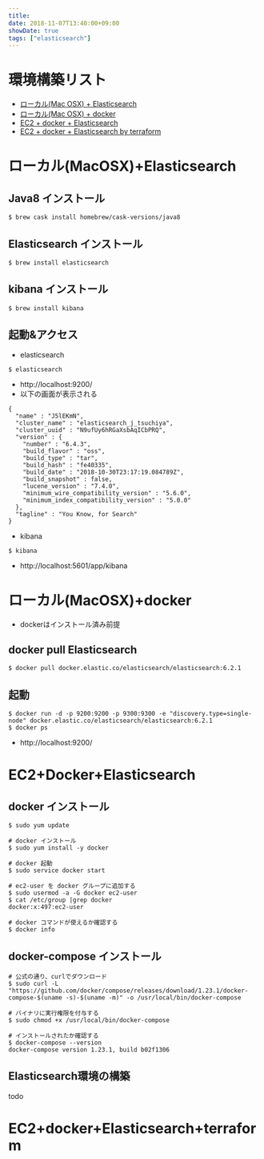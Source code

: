 ```yaml
---
title: 
date: 2018-11-07T13:40:00+09:00
showDate: true
tags: ["elasticsearch"]
---
```


# 環境構築リスト
- [ローカル(Mac OSX) + Elasticsearch](#ローカル(MacOSX)+Elasticsearch)
- [ローカル(Mac OSX) + docker](#ローカル(MacOSX)+docker)
- [EC2 + docker + Elasticsearch](#EC2+docker+Elasticsearch)
- [EC2 + docker + Elasticsearch by terraform](#EC2+docker+Elasticsearch+terraform)

# ローカル(MacOSX)+Elasticsearch

## Java8 インストール
```
$ brew cask install homebrew/cask-versions/java8
``` 

## Elasticsearch インストール
```
$ brew install elasticsearch
```

## kibana インストール
```
$ brew install kibana
```

## 起動&アクセス
- elasticsearch
```
$ elasticsearch
```
- http://localhost:9200/
- 以下の画面が表示される
```
{
  "name" : "J5lEKmN",
  "cluster_name" : "elasticsearch_j_tsuchiya",
  "cluster_uuid" : "N9ufUy6hRGaXsbAqICbPRQ",
  "version" : {
    "number" : "6.4.3",
    "build_flavor" : "oss",
    "build_type" : "tar",
    "build_hash" : "fe40335",
    "build_date" : "2018-10-30T23:17:19.084789Z",
    "build_snapshot" : false,
    "lucene_version" : "7.4.0",
    "minimum_wire_compatibility_version" : "5.6.0",
    "minimum_index_compatibility_version" : "5.0.0"
  },
  "tagline" : "You Know, for Search"
}
```

- kibana
```
$ kibana
```
- http://localhost:5601/app/kibana

# ローカル(MacOSX)+docker
- dockerはインストール済み前提

## docker pull Elasticsearch
```
$ docker pull docker.elastic.co/elasticsearch/elasticsearch:6.2.1
```
## 起動
```
$ docker run -d -p 9200:9200 -p 9300:9300 -e "discovery.type=single-node" docker.elastic.co/elasticsearch/elasticsearch:6.2.1
$ docker ps
```
- http://localhost:9200/

# EC2+Docker+Elasticsearch
## docker インストール
```
$ sudo yum update

# docker インストール
$ sudo yum install -y docker

# docker 起動
$ sudo service docker start

# ec2-user を docker グループに追加する
$ sudo usermod -a -G docker ec2-user
$ cat /etc/group |grep docker
docker:x:497:ec2-user

# docker コマンドが使えるか確認する
$ docker info
```

## docker-compose インストール
```
# 公式の通り、curlでダウンロード
$ sudo curl -L "https://github.com/docker/compose/releases/download/1.23.1/docker-compose-$(uname -s)-$(uname -m)" -o /usr/local/bin/docker-compose

# バイナリに実行権限を付与する
$ sudo chmod +x /usr/local/bin/docker-compose

# インストールされたか確認する
$ docker-compose --version
docker-compose version 1.23.1, build b02f1306
```

## Elasticsearch環境の構築
todo

# EC2+docker+Elasticsearch+terraform
